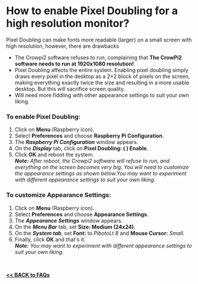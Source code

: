 # How to enable Pixel Doubling for a high resolution monitor?

Pixel Doubling can make fonts more readable (larger) on a small screen with high resolution, however, there are drawbacks  

- The Crowpi2 software refuses to run, complaining that **The CrowPi2 software needs to run at 1920x1080 resolution!**.  
- Pixel Doubling affects the entire system. Enabling pixel doubling simply draws every pixel in the desktop as a 2×2 block of pixels on the screen, making everything exactly twice the size and resulting in a more usable desktop. But this will sacrifice screen quality.  
- Will need more fiddling with other appearance settings to suit your own liking.  

### To enable Pixel Doubling:
1. Click on **Menu** (Raspberry icon).  
2. Select **Preferences** and choose **Raspberry Pi Configuration**.  
3. The ***Raspberry Pi Configuration*** window appears.  
4. On the ***Display*** tab, click on **Pixel Doubling: ( ) Enable**.  
5. Click **OK** and reboot the system.  
***Note:** After reboot, the Crowpi2 software will refuse to run, and everything on the screen becomes very big. You will need to customize the appearance settings as shown below.You may want to experiment with different appearance settings to suit your own liking.*  

### To customize Appearance Settings:
1. Click on **Menu** (Raspberry icon).  
2. Select **Preferences** and choose **Appearance Settings**.  
3. The ***Appearance Settings*** window appears.  
4. On the ***Menu Bar*** tab, set **Size: Medium (24x24)**.  
5. On the ***System tab***, set **Font:** to *PibotoLt 8* and **Mouse Cursor:** *Small*.  
6. Finally, click **OK** and that's it.  
***Note:** You may want to experiment with different appearance settings to suit your own liking.*  

<br>

[**<< BACK to FAQs**](./TOC-FAQ.md#frequently-asked-questions)

